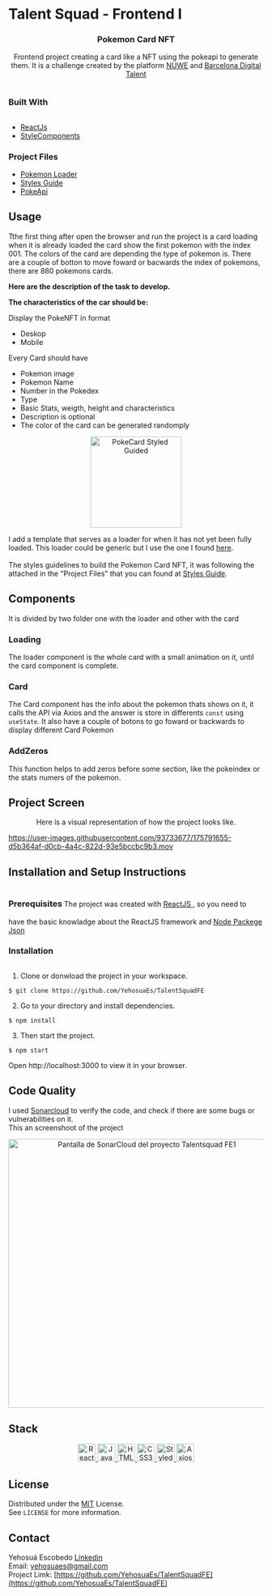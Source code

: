 
# Talent Squad - Frontend I 
<h3 align="center">Pokemon Card NFT</h3>
<p align="center">
Frontend project creating a card like a NFT using the pokeapi to generate them.
It is a challenge created by the platform 
  <a href="https://nuwe.io/challenge/talent-squad-frontend-i">NUWE</a>
  and <a href="https://barcelonadigitaltalent.com/"> Barcelona Digital Talent</a>
</p>

<h3 style="display: inline-block"> Built With </h3>

- [ReactJs](https://es.reactjs.org/)
- [StyleComponents](https://styled-components.com/)

<h3> Project Files </h3>

- [Pokemon Loader](https://www.figma.com/file/RcduUO3jwAgkfwtK588y3N/NFTPoke?node-id=513%3A33)
- [Styles Guide](https://www.figma.com/file/RcduUO3jwAgkfwtK588y3N/NFTPoke?node-id=346%3A16742)
- [PokeApi](https://pokeapi.co/)

<!-- USAGE -->

## Usage
Tthe first thing after open the browser and run the project is a card loading when it is already loaded the card show the first pokemon with the index 001. 
The colors of the card are depending the type of pokemon is. There are a couple of botton to move foward or bacwards the index of pokemons, there are 880 pokemons cards. 

**Here are the description of the task to develop.**

**The characteristics of the car should be:**
 
Display the PokeNFT in format
 - Deskop
 - Mobile

Every Card should have
- Pokemon image
- Pokemon Name
- Number in the Pokedex
- Type
- Basic Stats, weigth, height and characteristics
- Description is optional
- The color of the card can be generated randomply

<div align="center">
  <img width="180" alt="PokeCard Styled Guided" src="https://user-images.githubusercontent.com/93733677/175794994-6a0f8458-729f-4ec5-bf58-383bade6f65e.png">
</div >


I add a template that serves as a loader for when it has not yet been fully loaded. This loader could be generic but I use the one I found <a href="https://www.figma.com/file/RcduUO3jwAgkfwtK588y3N/NFTPoke?node-id=513%3A33">here</a>.
</br></br>
The styles guidelines to build the Pokemon Card NFT, it was following the attached in the "Project Files" that you can found at <a href="https://www.figma.com/file/RcduUO3jwAgkfwtK588y3N/NFTPoke?node-id=346%3A16742">Styles Guide</a>.


<!-- COMPONENTS -->
## Components

It is divided by two folder one with the loader and other with the card

### Loading

The loader component is the whole card with a small animation on it, until the card component is complete.

### Card 

The Card component has the info about the pokemon thats shows on it, it calls the API via Axios and the answer is store in differents `const` using `useState`.
It also have a couple of botons to go foward or backwards to display different Card Pokemon

### AddZeros
This function helps to add zeros before some section, like the pokeindex or the stats numers of the pokemon.

## Project Screen
<p align="center">
Here is a visual representation of how the project looks like.
</p>

https://user-images.githubusercontent.com/93733677/175791655-d5b364af-d0cb-4a4c-822d-93e5bccbc9b3.mov

<!-- INSTALL & SETUP -->

## Installation and Setup Instructions

<h3 style="display: inline-block"> Prerequisites </h3>
The project was created with <a href="https://es.reactjs.org/"> ReactJS </a>, so you need to have the basic knowladge about the ReactJS framework and <a href="https://es.reactjs.org/(https://docs.npmjs.com/about-npm)"> Node Packege Json </a>

<br />

<h3 style="display: inline-block"> Installation </h3>

1. Clone or donwload the project in your workspace.
```
$ git clone https://github.com/YehosuaEs/TalentSquadFE
```
2. Go to your directory and install dependencies.

```
$ npm install
```
3. Then start the project.

```
$ npm start
```

Open http://localhost:3000 to view it in your browser.

<!-- CODE QUALITY  -->

## Code Quality

I used [Sonarcloud](https://sonarcloud.io/) to verify the code, and check if there are some bugs or vulnerabilities on it.
<br />
This an screenshoot of the project

<div align="center">
  <img width="531" alt="Pantalla de SonarCloud del proyecto Talentsquad FE1" src="https://user-images.githubusercontent.com/93733677/175790094-561e0618-9294-40df-8656-debff2e5d796.png">
</div>
 
<!-- STACK -->

## Stack

<div align="center">
  <a href="https://es.reactjs.org/">
    <img width="35" alt="ReactJS" src="https://user-images.githubusercontent.com/93733677/175814537-88330de7-4e5a-425f-a933-eaf1c0bd9331.png">
  </a>  
  <a href="https://www.javascript.com/">
    <img width="35" alt="JavaScript" src="https://user-images.githubusercontent.com/93733677/175814736-fdc4935d-6107-4efc-a6bb-6a98dc685f80.png">
  </a> 
  <a href="https://www.javascript.com/](https://developer.mozilla.org/es/docs/Glossary/HTML5">
    <img width="35" alt="HTML5" src="https://user-images.githubusercontent.com/93733677/175814924-338e3829-a7d8-4e3b-a9ff-6edf3d293a4f.png">
  </a>
  <a href="https://developer.mozilla.org/es/docs/Web/CSS">
    <img width="35" alt="CSS3" src="https://user-images.githubusercontent.com/93733677/175814939-9e82779a-c8a2-4fe2-999a-22ff7ffb8282.png"> 
  </a>
  <a href="https://styled-components.com/">
    <img width="35" alt="StyledComponents" src="https://user-images.githubusercontent.com/93733677/175815609-7bdf9c04-6289-412e-b1b9-485f8aca126c.png">
  </a>
  <a href="https://axios-http.com/">
   <img width="35" alt="Axios" src="https://user-images.githubusercontent.com/93733677/175815317-c22a0625-f629-4169-b2b5-c5075a57548f.png">
  </a>
</div>
 

<!-- LICENSE -->
  
## License
  Distributed under the [MIT](https://opensource.org/licenses/MIT) License. 
  </br>
  See `LICENSE` for more information.
  
 <!-- CONTACT -->

## Contact
Yehosuá Escobedo [Linkedin](https://www.linkedin.com/in/edgaryehosuaescobedo/)  
Email: yehosuaes@gmail.com 
</br>
Project Limk: [https://github.com/YehosuaEs/TalentSquadFE](https://github.com/YehosuaEs/TalentSquadFE)
